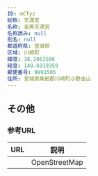 ```yaml
---
ID: mCTyz
総称: 天満宮
名称: 釜房天満宮
名称読み: null
別名: null
都道府県: 宮城県
区域: 川崎町
緯度: 38.2063506
経度: 140.6919359
郵便番号: 9891505
住所: 宮城県柴田郡川崎町小野金山
---
```


## その他

### 参考URL

| URL | 説明          |
| --- | ------------- |
|     | OpenStreetMap |
